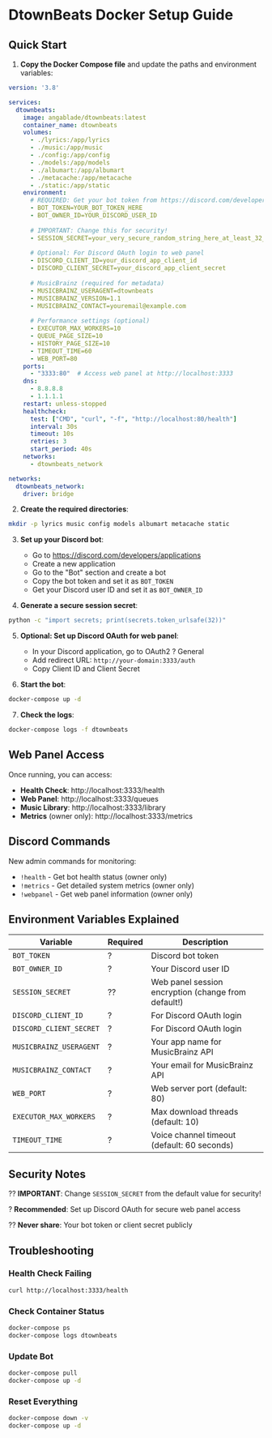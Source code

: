 # DtownBeats Docker Setup Guide

## Quick Start

1. **Copy the Docker Compose file** and update the paths and environment variables:

```yaml
version: '3.8'

services:
  dtownbeats:
    image: angablade/dtownbeats:latest
    container_name: dtownbeats
    volumes:
      - ./lyrics:/app/lyrics
      - ./music:/app/music
      - ./config:/app/config
      - ./models:/app/models
      - ./albumart:/app/albumart
      - ./metacache:/app/metacache
      - ./static:/app/static
    environment:
      # REQUIRED: Get your bot token from https://discord.com/developers/applications
      - BOT_TOKEN=YOUR_BOT_TOKEN_HERE
      - BOT_OWNER_ID=YOUR_DISCORD_USER_ID
      
      # IMPORTANT: Change this for security!
      - SESSION_SECRET=your_very_secure_random_string_here_at_least_32_chars
      
      # Optional: For Discord OAuth login to web panel
      - DISCORD_CLIENT_ID=your_discord_app_client_id
      - DISCORD_CLIENT_SECRET=your_discord_app_client_secret
      
      # MusicBrainz (required for metadata)
      - MUSICBRAINZ_USERAGENT=dtownbeats
      - MUSICBRAINZ_VERSION=1.1
      - MUSICBRAINZ_CONTACT=youremail@example.com
      
      # Performance settings (optional)
      - EXECUTOR_MAX_WORKERS=10
      - QUEUE_PAGE_SIZE=10
      - HISTORY_PAGE_SIZE=10
      - TIMEOUT_TIME=60
      - WEB_PORT=80
    ports:
      - "3333:80"  # Access web panel at http://localhost:3333
    dns:
      - 8.8.8.8
      - 1.1.1.1
    restart: unless-stopped
    healthcheck:
      test: ["CMD", "curl", "-f", "http://localhost:80/health"]
      interval: 30s
      timeout: 10s
      retries: 3
      start_period: 40s
    networks:
      - dtownbeats_network

networks:
  dtownbeats_network:
    driver: bridge
```

2. **Create the required directories**:
```bash
mkdir -p lyrics music config models albumart metacache static
```

3. **Set up your Discord bot**:
   - Go to https://discord.com/developers/applications
   - Create a new application
   - Go to the "Bot" section and create a bot
   - Copy the bot token and set it as `BOT_TOKEN`
   - Get your Discord user ID and set it as `BOT_OWNER_ID`

4. **Generate a secure session secret**:
```bash
python -c "import secrets; print(secrets.token_urlsafe(32))"
```

5. **Optional: Set up Discord OAuth for web panel**:
   - In your Discord application, go to OAuth2 ? General
   - Add redirect URL: `http://your-domain:3333/auth`
   - Copy Client ID and Client Secret

6. **Start the bot**:
```bash
docker-compose up -d
```

7. **Check the logs**:
```bash
docker-compose logs -f dtownbeats
```

## Web Panel Access

Once running, you can access:

- **Health Check**: http://localhost:3333/health
- **Web Panel**: http://localhost:3333/queues
- **Music Library**: http://localhost:3333/library
- **Metrics** (owner only): http://localhost:3333/metrics

## Discord Commands

New admin commands for monitoring:

- `!health` - Get bot health status (owner only)
- `!metrics` - Get detailed system metrics (owner only)
- `!webpanel` - Get web panel information (owner only)

## Environment Variables Explained

| Variable | Required | Description |
|----------|----------|-------------|
| `BOT_TOKEN` | ? | Discord bot token |
| `BOT_OWNER_ID` | ? | Your Discord user ID |
| `SESSION_SECRET` | ?? | Web panel session encryption (change from default!) |
| `DISCORD_CLIENT_ID` | ? | For Discord OAuth login |
| `DISCORD_CLIENT_SECRET` | ? | For Discord OAuth login |
| `MUSICBRAINZ_USERAGENT` | ? | Your app name for MusicBrainz API |
| `MUSICBRAINZ_CONTACT` | ? | Your email for MusicBrainz API |
| `WEB_PORT` | ? | Web server port (default: 80) |
| `EXECUTOR_MAX_WORKERS` | ? | Max download threads (default: 10) |
| `TIMEOUT_TIME` | ? | Voice channel timeout (default: 60 seconds) |

## Security Notes

?? **IMPORTANT**: Change `SESSION_SECRET` from the default value for security!

? **Recommended**: Set up Discord OAuth for secure web panel access

?? **Never share**: Your bot token or client secret publicly

## Troubleshooting

### Health Check Failing
```bash
curl http://localhost:3333/health
```

### Check Container Status
```bash
docker-compose ps
docker-compose logs dtownbeats
```

### Update Bot
```bash
docker-compose pull
docker-compose up -d
```

### Reset Everything
```bash
docker-compose down -v
docker-compose up -d
```
